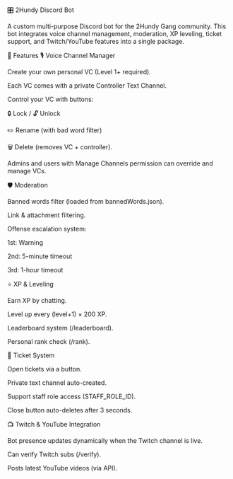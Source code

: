 🎛️ 2Hundy Discord Bot

A custom multi-purpose Discord bot for the 2Hundy Gang community.
This bot integrates voice channel management, moderation, XP leveling, ticket support, and Twitch/YouTube features into a single package.

🚀 Features
🎙️ Voice Channel Manager

Create your own personal VC (Level 1+ required).

Each VC comes with a private Controller Text Channel.

Control your VC with buttons:

🔒 Lock / 🔓 Unlock

✏️ Rename (with bad word filter)

🗑️ Delete (removes VC + controller).

Admins and users with Manage Channels permission can override and manage VCs.

🛡️ Moderation

Banned words filter (loaded from bannedWords.json).

Link & attachment filtering.

Offense escalation system:

1st: Warning

2nd: 5-minute timeout

3rd: 1-hour timeout

⭐ XP & Leveling

Earn XP by chatting.

Level up every (level+1) × 200 XP.

Leaderboard system (/leaderboard).

Personal rank check (/rank).

🎫 Ticket System

Open tickets via a button.

Private text channel auto-created.

Support staff role access (STAFF_ROLE_ID).

Close button auto-deletes after 3 seconds.

📺 Twitch & YouTube Integration

Bot presence updates dynamically when the Twitch channel is live.

Can verify Twitch subs (/verify).

Posts latest YouTube videos (via API).
